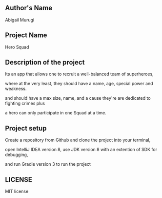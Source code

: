 ## Author's Name

Abigail Murugi


## Project Name

Hero Squad


## Description of the project

Its an app that allows one to recruit a well-balanced team of superheroes,

where at the very least, they should have a name, age, special power and weakness.

and should have a max size, name, and a cause they're are dedicated to fighting crimes plus

a hero can only participate in one Squad at a time.


## Project setup

Create a repository from Github and clone the project into your terminal,

open IntelliJ IDEA version 8, use JDK version 8 with an extention of SDK for debugging,

and run Gradle version 3 to run the project


## LICENSE

MIT license